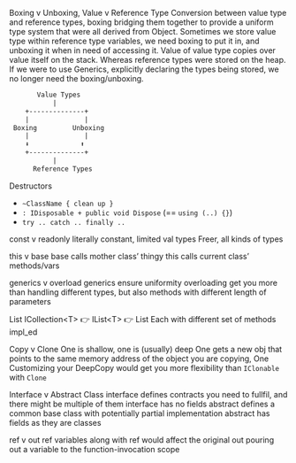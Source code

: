 
Boxing v Unboxing, Value v Reference Type
Conversion between value type and reference types, boxing bridging them together to provide a uniform type system that were all derived from Object.
Sometimes we store value type within reference type variables, we need boxing to put it in, and unboxing it when in need of accessing it.
Value of value type copies over value itself on the stack. Whereas reference types were stored on the heap.
If we were to use Generics, explicitly declaring the types being stored, we no longer need the boxing/unboxing.

```txt
       Value Types
           |
    +--------------+
    |              |
 Boxing         Unboxing
    |              |
    ⬇️             ⬆️
    +--------------+
           |
      Reference Types
```

Destructors

- `~ClassName { clean up }`
- `: IDisposable + public void Dispose` (== `using (..) {}`)
- `try .. catch .. finally ..`

const v readonly
literally constant, limited val types
Freer, all kinds of types

this v base
base calls mother class’ thingy
this calls current class’ methods/vars

generics v overload
generics ensure uniformity
overloading get you more than handling different types, but also methods with different length of parameters

List
ICollection\<T\> 👉 IList\<T\> 👉 List
Each with different set of methods impl_ed

Copy v Clone
One is shallow, one is (usually) deep
One gets a new obj that points to the same memory address of the object you are copying,
One
Customizing your DeepCopy would get you more flexibility than `IClonable` with `Clone`

Interface v Abstract Class
interface defines contracts you need to fullfil, and there might be multiple of them
interface has no fields
abstract defines a common base class with potentially partial implementation
abstract has fields as they are classes

ref v out
ref variables along with ref would affect the original
out pouring out a variable to the function-invocation scope
